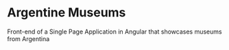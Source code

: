# Argentine Museums
Front-end of a Single Page Application in Angular that showcases museums from Argentina

